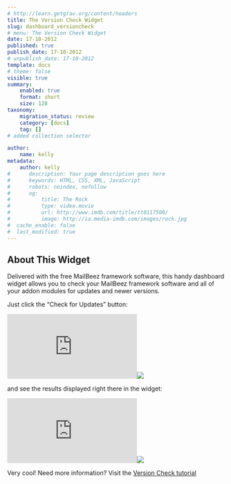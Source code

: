 ```yaml
---
# http://learn.getgrav.org/content/headers
title: The Version Check Widget
slug: dashboard_versioncheck
# menu: The Version Check Widget
date: 17-10-2012
published: true
publish_date: 17-10-2012
# unpublish_date: 17-10-2012
template: docs
# theme: false
visible: true
summary:
    enabled: true
    format: short
    size: 128
taxonomy:
    migration_status: review
    category: [docs]
    tag: []
# added collection selector

author:
    name: kelly
metadata:
    author: kelly
#      description: Your page description goes here
#      keywords: HTML, CSS, XML, JavaScript
#      robots: noindex, nofollow
#      og:
#          title: The Rock
#          type: video.movie
#          url: http://www.imdb.com/title/tt0117500/
#          image: http://ia.media-imdb.com/images/rock.jpg
#  cache_enable: false
#  last_modified: true
---
```


## About This Widget

Delivered with the free MailBeez framework software, this handy dashboard widget allows you to check your MailBeez framework software and all of your addon modules for updates and newer versions.

Just click the “Check for Updates” button:

[![](http://localhost/wordpress_mailbeez_EOL/wp-content/themes/awake/lib/scripts/timthumb/thumb.php?src=http://www.mailbeez.com/images/doc/dashboardbeez/versioncheck.png&w=270&h=185&zc=1&q=100 "Version Check Widget")](http://www.mailbeez.com/images/doc/dashboardbeez/versioncheck.png "Version Check Widget")![](http://localhost/wordpress_mailbeez_EOL/wp-content/themes/awake/images/shortcodes/image_shadow.png)

and see the results displayed right there in the widget:

[![](http://localhost/wordpress_mailbeez_EOL/wp-content/themes/awake/lib/scripts/timthumb/thumb.php?src=http://www.mailbeez.com/images/doc/getting_started/version_check.png&w=270&h=183&zc=1&q=100 "Version Check Results Widget")](http://www.mailbeez.com/images/doc/getting_started/version_check.png "Version Check Results Widget")![](http://localhost/wordpress_mailbeez_EOL/wp-content/themes/awake/images/shortcodes/image_shadow.png)

Very cool! Need more information? Visit the [Version Check tutorial](http://www.mailbeez.com/documentation/tutorials/using-the-mailbeez-version-check-widget/)
